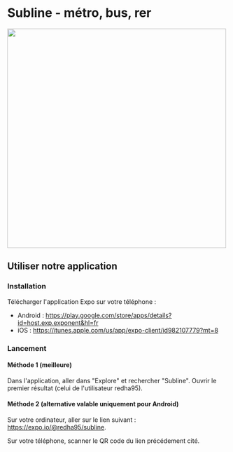 # Subline - métro, bus, rer

<img src="animated111.png" width="500px">

## Utiliser notre application

### Installation

Télécharger l'application Expo sur votre téléphone :

- Android : https://play.google.com/store/apps/details?id=host.exp.exponent&hl=fr
- iOS : https://itunes.apple.com/us/app/expo-client/id982107779?mt=8

### Lancement

#### Méthode 1 (meilleure)

Dans l'application, aller dans "Explore" et rechercher "Subline". Ouvrir le premier résultat (celui de l'utilisateur redha95).

#### Méthode 2 (alternative valable uniquement pour Android)

Sur votre ordinateur, aller sur le lien suivant : https://expo.io/@redha95/subline.

Sur votre téléphone, scanner le QR code du lien précédement cité.
